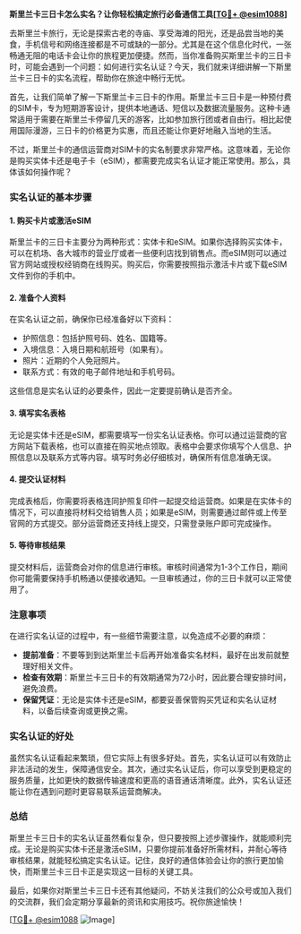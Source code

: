 **斯里兰卡三日卡怎么实名？让你轻松搞定旅行必备通信工具[[TG💪+ @esim1088](https://t.me/s/esim1088)]**

去斯里兰卡旅行，无论是探索古老的寺庙、享受海滩的阳光，还是品尝当地的美食，手机信号和网络连接都是不可或缺的一部分。尤其是在这个信息化时代，一张畅通无阻的电话卡会让你的旅程更加便捷。然而，当你准备购买斯里兰卡的三日卡时，可能会遇到一个问题：如何进行实名认证？今天，我们就来详细讲解一下斯里兰卡三日卡的实名流程，帮助你在旅途中畅行无忧。

首先，让我们简单了解一下斯里兰卡三日卡的作用。斯里兰卡三日卡是一种预付费的SIM卡，专为短期游客设计，提供本地通话、短信以及数据流量服务。这种卡通常适用于需要在斯里兰卡停留几天的游客，比如参加旅行团或者自由行。相比起使用国际漫游，三日卡的价格更为实惠，而且还能让你更好地融入当地的生活。

不过，斯里兰卡的通信运营商对SIM卡的实名制要求非常严格。这意味着，无论你是购买实体卡还是电子卡（eSIM），都需要完成实名认证才能正常使用。那么，具体该如何操作呢？

### 实名认证的基本步骤

#### 1. 购买卡片或激活eSIM
斯里兰卡的三日卡主要分为两种形式：实体卡和eSIM。如果你选择购买实体卡，可以在机场、各大城市的营业厅或者一些便利店找到销售点。而eSIM则可以通过官方网站或授权经销商在线购买。购买后，你需要按照指示激活卡片或下载eSIM文件到你的手机中。

#### 2. 准备个人资料
在实名认证之前，确保你已经准备好以下资料：
- 护照信息：包括护照号码、姓名、国籍等。
- 入境信息：入境日期和航班号（如果有）。
- 照片：近期的个人免冠照片。
- 联系方式：有效的电子邮件地址和手机号码。

这些信息是实名认证的必要条件，因此一定要提前确认是否齐全。

#### 3. 填写实名表格
无论是实体卡还是eSIM，都需要填写一份实名认证表格。你可以通过运营商的官方网站下载表格，也可以直接在购买地点领取。表格中会要求你填写个人信息、护照信息以及联系方式等内容。填写时务必仔细核对，确保所有信息准确无误。

#### 4. 提交认证材料
完成表格后，你需要将表格连同护照复印件一起提交给运营商。如果是在实体卡的情况下，可以直接将材料交给销售人员；如果是eSIM，则需要通过邮件或上传至官网的方式提交。部分运营商还支持线上提交，只需登录账户即可完成操作。

#### 5. 等待审核结果
提交材料后，运营商会对你的信息进行审核。审核时间通常为1-3个工作日，期间你可能需要保持手机畅通以便接收通知。一旦审核通过，你的三日卡就可以正常使用了。

### 注意事项

在进行实名认证的过程中，有一些细节需要注意，以免造成不必要的麻烦：

- **提前准备**：不要等到到达斯里兰卡后再开始准备实名材料，最好在出发前就整理好相关文件。
- **检查有效期**：斯里兰卡三日卡的有效期通常为72小时，因此要合理安排时间，避免浪费。
- **保留凭证**：无论是实体卡还是eSIM，都要妥善保管购买凭证和实名认证材料，以备后续查询或更换之需。

### 实名认证的好处

虽然实名认证看起来繁琐，但它实际上有很多好处。首先，实名认证可以有效防止非法活动的发生，保障通信安全。其次，通过实名认证后，你可以享受到更稳定的服务质量，比如更快的数据传输速度和更高的语音通话清晰度。此外，实名认证还能让你在遇到问题时更容易联系运营商解决。

### 总结

斯里兰卡三日卡的实名认证虽然看似复杂，但只要按照上述步骤操作，就能顺利完成。无论是购买实体卡还是激活eSIM，只要你提前准备好所需材料，并耐心等待审核结果，就能轻松搞定实名认证。记住，良好的通信体验会让你的旅行更加愉快，而斯里兰卡三日卡正是实现这一目标的关键工具。

最后，如果你对斯里兰卡三日卡还有其他疑问，不妨关注我们的公众号或加入我们的交流群，我们会定期分享最新的资讯和实用技巧。祝你旅途愉快！

[[TG💪+ @esim1088](https://t.me/s/esim1088) ![Image](https://i.postimg.cc/4NQfJmqS/Snipaste-2025-05-13-00-14-12.png)]
